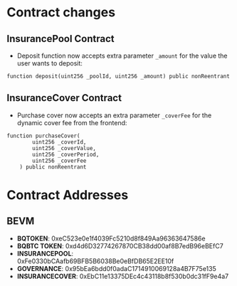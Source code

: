 # Contract changes

## InsurancePool Contract

- Deposit function now accepts extra parameter `_amount` for the value the user wants to deposit:

```solidity
function deposit(uint256 _poolId, uint256 _amount) public nonReentrant
```

## InsuranceCover Contract

- Purchase cover now accepts an extra parameter `_coverFee` for the dynamic cover fee from the frontend:

```solidity
function purchaseCover(
        uint256 _coverId,
        uint256 _coverValue,
        uint256 _coverPeriod,
        uint256 _coverFee
    ) public nonReentrant
```

# Contract Addresses

## **BEVM**

- **BQTOKEN**: 0xeC523e0e1f4039Fc5210d8f849Aa96363647586e
- **BQBTC TOKEN**: 0xd4d6D32774267870CB38dd00af8B7edB96eBEfC7
- **INSURANCEPOOL**: 0xFe0330bCAafb69BFB5B6038Be0eBfDB65E2EE10f
- **GOVERNANCE**: 0x95bEa6bdd0f0adaC1714910069128a4B7F75e135
- **INSURANCECOVER**: 0xEbC11e13375DEc4c43118b8f530b0dc31fF9e4a7
